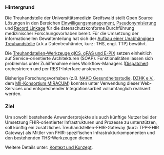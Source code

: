 ### Hintergrund
Die Treuhandstelle der Universitätsmedizin Greifswald stellt Open Source Lösungen in den Bereichen [Einwilligungsmanagement](https://www.ths-greifswald.de/gics), [Pseudonymisierung](https://www.ths-greifswald.de/gpas) und [Record Linkage](https://www.ths-greifswald.de/e-pix) für die datenschutzkonforme Durchführung medizinischer Forschungsvorhaben bereit. Für die Umsetzung der informationellen Gewaltenteilung hat sich der [Aufbau einer Unabhängigen Treuhandstelle](https://www.ncbi.nlm.nih.gov/pmc/articles/PMC4467617/) (a.k.a Datentreuhänder, kurz: THS, engl. TTP) bewährt.

Die [Treuhandstellen-Werkzeuge gICS, gPAS und E-PIX](https://www.ths-greifswald.de/forscher/) setzen einheitlich auf Service-orientierte Architekturen (SOAP). Funktionalitäten lassen sich problemlos unter Zuhilfenahme eines Workflow-Managers ([Dispatcher](https://www.ths-greifswald.de/dispatcher-spezifikation-online-verfuegbar/)) orchestrieren und per REST-Interface ansteuern.

Bisherige Forschungsvorhaben (z.B. [NAKO Gesundheitsstudie](https://www.ths-greifswald.de/projekte/nako/), [DZHK e.V.](https://www.ths-greifswald.de/projekte/dzhk/), dem [MII-Konsortium MIRACUM](https://www.miracum.org/miracolix-tools/)) konnten unter Verwendung dieser Web-Services und entsprechender Integrationsarbeit vollumfänglich realisiert werden.

### Ziel
Um sowohl bestehende Anwenderprojekte als auch künftige Nutzer bei der Umsetzung FHIR-orientierter Infrastrukturen und Prozesse zu unterstützen, soll künftig ein zusätzliches Treuhandstellen-FHIR-Gateway (kurz: TPP-FHIR Gateway) als Mittler von FHIR-spezifischen Infrastrukturkomponenten und den bestehenden THS-Werkzeugen dienen.

Weitere Details unter: [Kontext und Konzept](KontextUndKonzept.html).
